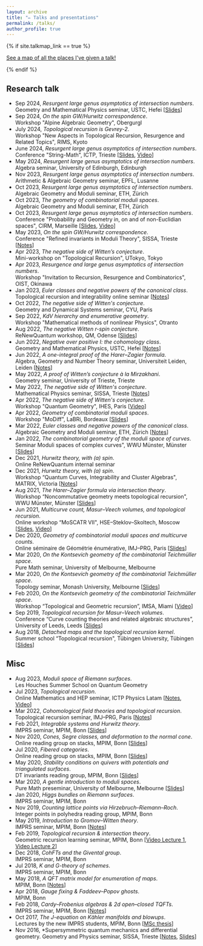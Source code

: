 ```yaml
---
layout: archive
title: "✏️ Talks and presentations"
permalink: /talks/
author_profile: true
---
```


{% if site.talkmap_link == true %}

<p style="text-decoration:underline;"><a href="/talkmap.html">See a map of all the places I've given a talk!</a></p>

{% endif %}

<!-- {% for post in site.talks reversed %}
  {% include archive-single-talk.html %}
{% endfor %} -->

Research talk
------

* Sep 2024, *Resurgent large genus asymptotics of intersection numbers*.\
Geometry and Mathematical Physics seminar, USTC, Hefei \[[Slides](http://agiacche.github.io/files/talks/2024.09.pdf)\]
* Sep 2024, *On the spin GW/Hurwitz correspondence*.\
Workshop "Alpine Algebraic Geometry", Obergurgl
* July 2024, *Topological recursion is Gevrey-2*.\
Workshop "New Aspects in Topological Recursion, Resurgence and Related Topics", RIMS, Kyoto
* June 2024, *Resurgent large genus asymptotics of intersection numbers*.\
Conference "String-Math", ICTP, Trieste \[[Slides](http://agiacche.github.io/files/talks/2024.06.pdf), [Video](https://www.youtube.com/watch?v=zGcl9P7dlns)\]
* May 2024, *Resurgent large genus asymptotics of intersection numbers*.\
Algebra seminar, University of Edinburgh, Edinburgh
* Nov 2023, *Resurgent large genus asymptotics of intersection numbers*.\
Arithmetic & Algebraic Geometry seminar, EPFL, Lusanne
* Oct 2023, *Resurgent large genus asymptotics of intersection numbers*.\
Algebraic Geometry and Moduli seminar, ETH, Zürich
* Oct 2023, *The geometry of combinatorial moduli spaces*.\
Algebraic Geometry and Moduli seminar, ETH, Zürich
* Oct 2023, *Resurgent large genus asymptotics of intersection numbers*.\
Conference "Probability and Geometry in, on and of non-Euclidian spaces", CIRM, Marseille \[[Slides](http://agiacche.github.io/files/talks/2023.10.pdf), [Video](https://www.youtube.com/watch?v=n-hGpinubY0)\]
* May 2023, *On the spin GW/Hurwitz correspondence*.\
Conference "Refined invariants in Moduli Theory", SISSA, Trieste \[[Notes](http://agiacche.github.io/files/talks/2023.05.pdf)\]
* Apr 2023, *The negative side of Witten’s conjecture*.\
Mini-workshop on "Topological Recursion", UTokyo, Tokyo
* Apr 2023, *Resurgence and large genus asymptotics of intersection numbers*.\
 Workshop "Invitation to Recursion, Resurgence and Combinatorics", OIST, Okinawa
* Jan 2023, *Euler classes and negative powers of the canonical class*.\
Topological recursion and integrability online seminar \[[Notes](http://agiacche.github.io/files/talks/2023.01.pdf)\]
* Oct 2022, *The negative side of Witten's conjecture*.\
Geometry and Dynamical Systems seminar, CYU, Paris
* Sep 2022, *KdV hierarchy and enumerative geometry*.\
Workshop "Mathematical methods of nonlinear Physics", Otranto
* Aug 2022, *The negative Witten r-spin conjecture*.\
ReNewQuantum workshop, QM, Odense \[[Slides](http://agiacche.github.io/files/talks/2022.08.pdf)\]
* Jun 2022, *Negative over positive I: the cohomology class*.\
Geometry and Mathematical Physics, USTC, Hefei \[[Notes](http://agiacche.github.io/files/talks/2022.06.Theta.pdf)\]
* Jun 2022, *A one-integral proof of the Harer–Zagier formula*.\
Algebra, Geometry and Number Theory seminar, Universiteit Leiden, Leiden \[[Notes](http://agiacche.github.io/files/talks/2022.06.HZ.pdf)\]
* May 2022, *A proof of Witten’s conjecture à la Mirzakhani*.\
Geometry seminar, University of Trieste, Trieste
* May 2022, *The negative side of Witten's conjecture*.\
Mathematical Physics seminar, SISSA, Trieste \[[Notes](http://agiacche.github.io/files/talks/2022.05.pdf)\]
* Apr 2022, *The negative side of Witten's conjecture*.\
Workshop "Quantum Geometry", IHES, Paris \[[Video](https://www.youtube.com/watch?v=k8lFAhzdLjk)\]
* Apr 2022, *Geometry of combinatorial moduli spaces*.\
Workshop "MoDiff", LaBRi, Bordeaux \[[Slides](http://agiacche.github.io/files/talks/2022.04.pdf)\]
* Mar 2022, *Euler classes and negative powers of the canonical class*.\
Algebraic Geometry and Moduli seminar, ETH, Zürich \[[Notes](http://agiacche.github.io/files/talks/2022.03.pdf)\]
* Jan 2022, *The combinatorial geometry of the moduli space of curves*.\
Seminar Moduli spaces of complex curves", WWU Münster, Münster \[[Slides](http://agiacche.github.io/files/talks/2022.01.pdf)\]
* Dec 2021, *Hurwitz theory, with (a) spin*.\
Online ReNewQuantum internal seminar
* Dec 2021, *Hurwitz theory, with (a) spin*.\
Workshop “Quantum Curves, Integrability and Cluster Algebras", MATRIX, Victoria \[[Notes](http://agiacche.github.io/files/talks/2021.12.pdf)\]
* Aug 2021, *The Harer–Zagier formula via intersection theory*.\
Workshop “Noncommutative geometry meets topological recursion", WWU Münster, Münster \[[Slides](http://agiacche.github.io/files/talks/2021.08.pdf)\]
* Jun 2021, *Multicurve count, Masur–Veech volumes, and topological recursion*.\
Online workshop “MoSCATR VII", HSE–Steklov–Skoltech, Moscow \[[Slides](http://agiacche.github.io/files/talks/2021.06.pdf), [Video](https://www.youtube.com/watch?v=mXfG-nHWGLY&list=PLq3E5oubNNoD0JiX9n-Q4y2WD9xj5lMpA&index=28)\]
* Dec 2020, *Geometry of combinatorial moduli spaces and multicurve counts*.\
Online séminaire de Géométrie énumérative, IMJ–PRG, Paris \[[Slides](http://agiacche.github.io/files/talks/2020.12.pdf)\]
* Mar 2020, *On the Kontsevich geometry of the combinatorial Teichmüller space*.\
Pure Math seminar, University of Melbourne, Melbourne
* Mar 2020, *On the Kontsevich geometry of the combinatorial Teichmüller space*.\
Topology seminar, Monash University, Melbourne \[[Slides](http://agiacche.github.io/files/talks/2020.03.pdf)\]
* Feb 2020, *On the Kontsevich geometry of the combinatorial Teichmüller space*.\
Workshop “Topological and Geometric recursion”, IMSA, Miami \[[Video](https://www.youtube.com/watch?v=AROUeiKNFAk)\]
* Sep 2019, *Topological recursion for Masur–Veech volumes*.\
Conference “Curve counting theories and related algebraic structures”, University of Leeds, Leeds \[[Slides](http://agiacche.github.io/files/talks/2019.09.pdf)\]
* Aug 2018, *Detached maps and the topological recursion kernel*.\
Summer school “Topological recursion", Tübingen University, Tübingen \[[Slides](http://agiacche.github.io/files/talks/2018.08.pdf)\]

Misc
------
* Aug 2023, *Moduli space of Riemann surfaces*.\
Les Houches Summer School on Quantum Geometry
* Jul 2023, *Topological recursion*.\
Online Mathematics and HEP seminar, ICTP Physics Latam \[[Notes](http://agiacche.github.io/files/talks/2023.07.pdf), [Video](https://www.youtube.com/watch?v=WNIjNJ6upz0)\]
* Mar 2022, *Cohomological field theories and topological recursion*.\
 Topological recursion seminar, IMJ–PRG, Paris \[[Notes](http://agiacche.github.io/files/talks/2022.03.CohFTs.pdf)\]
* Feb 2021, *Integrable systems and Hurwitz theory*.\
IMPRS seminar, MPIM, Bonn \[[Slides](http://agiacche.github.io/files/talks/2021.02.pdf)\]
* Nov 2020, *Cones, Segre classes, and deformation to the normal cone*.\
Online reading group on stacks, MPIM, Bonn \[[Slides](http://agiacche.github.io/files/talks/2020.07.pdf)\]
* Jul 2020, *Fibered categories*.\
Online reading group on stacks, MPIM, Bonn \[[Slides](http://agiacche.github.io/files/talks/2020.07.pdf)\]
* May 2020, *Stability conditions on quivers with potentials and triangulated surfaces*.\
DT invariants reading group, MPIM, Bonn \[[Slides](http://agiacche.github.io/files/talks/2020.03.Quivers.pdf)\]
* Mar 2020, *A gentle introduction to moduli spaces*.\
Pure Math preseminar, University of Melbourne, Melbourne \[[Slides](http://agiacche.github.io/files/talks/2020.03.moduli.pdf)\]
* Jan 2020, *Higgs bundles on Riemann surfaces*.\
IMPRS seminar, MPIM, Bonn
* Nov 2019, *Counting lattice points via Hirzebruch–Riemann–Roch*.\
Integer points in polyhedra reading group, MPIM, Bonn
* May 2019, *Introduction to Gromov–Witten theory*.\
IMPRS seminar, MPIM, Bonn \[[Notes](http://agiacche.github.io/files/GW.pdf)\]
* Feb 2019, *Topological recursion & intersection theory*.\
Geometric recursion learning seminar, MPIM, Bonn \[[Video Lecture 1](https://www.youtube.com/watch?v=WKp7tv3Sihk&list=PLkiJkLsavLV_elfgUnktM45o8vZmfnvQL&index=9), [Video Lecture 2](https://www.youtube.com/watch?v=4XumsA4-sww&list=PLkiJkLsavLV_elfgUnktM45o8vZmfnvQL&index=10)\]
* Dec 2018, *CohFTs and the Givental group*.\
IMPRS seminar, MPIM, Bonn
* Jul 2018, *K and G-theory of schemes*.\
IMPRS seminar, MPIM, Bonn
* May 2018, *A QFT matrix model for enumeration of maps*.\
MPIM, Bonn \[[Notes](http://agiacche.github.io/files/MatrixModelsGaugeTheories.pdf)\]
* Apr 2018, *Gauge fixing & Faddeev–Popov ghosts*.\
MPIM, Bonn
* Feb 2018, *Cardy–Frobenius algebras & 2d open–closed TQFTs*.\
IMPRS seminar, MPIM, Bonn \[[Notes](http://agiacche.github.io/files/open-closedTQFTs.pdf)\]
* Oct 2017, *The J-equation on Kähler manifolds and blowups*.\
Lectures by the new IMPRS students, MPIM, Bonn \[[MSc thesis](http://agiacche.github.io/files/MScThesis.pdf)\]
* Nov 2016, *Supersymmetric quantum mechanics and differential geometry. Geometry and Physics seminar, SISSA, Trieste \[[Notes](http://agiacche.github.io/files/SUSYMorse.pdf), [Slides](http://agiacche.github.io/files/talks/2016.11.pdf)\]